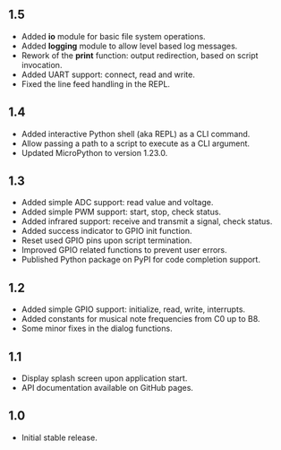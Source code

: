 ## 1.5

* Added **io** module for basic file system operations.
* Added **logging** module to allow level based log messages.
* Rework of the **print** function: output redirection, based on script invocation.
* Added UART support: connect, read and write.
* Fixed the line feed handling in the REPL.

## 1.4

* Added interactive Python shell (aka REPL) as a CLI command.
* Allow passing a path to a script to execute as a CLI argument.
* Updated MicroPython to version 1.23.0.

## 1.3

* Added simple ADC support: read value and voltage.
* Added simple PWM support: start, stop, check status.
* Added infrared support: receive and transmit a signal, check status.
* Added success indicator to GPIO init function.
* Reset used GPIO pins upon script termination.
* Improved GPIO related functions to prevent user errors.
* Published Python package on PyPI for code completion support.

## 1.2

* Added simple GPIO support: initialize, read, write, interrupts.
* Added constants for musical note frequencies from C0 up to B8.
* Some minor fixes in the dialog functions.

## 1.1

* Display splash screen upon application start.
* API documentation available on GitHub pages.

## 1.0

* Initial stable release.
